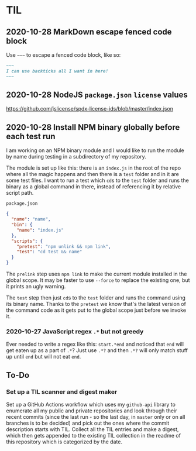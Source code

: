 # TIL

## 2020-10-28 MarkDown escape fenced code block

Use `~~~` to escape a fenced code block, like so:

```markdown
~~~
I can use backticks all I want in here!
~~~
```

## 2020-10-28 NodeJS `package.json` `license` values

https://github.com/jslicense/spdx-license-ids/blob/master/index.json

## 2020-10-28 Install NPM binary globally before each test run

I am working on an NPM binary module and I would like to run the module by name
during testing in a subdirectory of my repository.

The module is set up like this: there is an `index.js` in the root of the repo
where all the magic happens and then there is a `test` folder and in it are
some test files. I want to run a test which `cd`s to the `test` folder and runs
the binary as a global command in there, instead of referencing it by relative
script path.

`package.json`
```json
{
  "name": "name",
  "bin": {
    "name": "index.js"
  },
  "scripts": {
    "pretest": "npm unlink && npm link",
    "test": "cd test && name"
  }
}
```

The `prelink` step uses `npm link` to make the current module installed in the
global scope. It may be faster to use `--force` to replace the existing one,
but it prints an ugly warning.

The `test` step then just `cd`s to the `test` folder and runs the command using
its binary name. Thanks to the `pretest` we know that's the latest version of
the command code as it gets put to the global scope just before we invoke it.

### 2020-10-27 JavaScript regex `.*` but not greedy

Ever needed to write a regex like this: `start.*end` and noticed that `end` will
get eaten up as a part of `.*`? Just use `.*?` and then `.*?` will only match
stuff up until `end` but will not eat `end`.

## To-Do

### Set up a TIL scanner and digest maker

Set up a GitHub Actions workflow which uses my `github-api` library to
enumerate all my public and private repositories and look through their
recent commits (since the last run - so the last day, in `master` only
or on all branches is to be decided) and pick out the ones where the
commit description starts with TIL. Collect all the TIL entries and
make a digest, which then gets appended to the existing TIL collection
in the readme of this repository which is categorized by the date.
